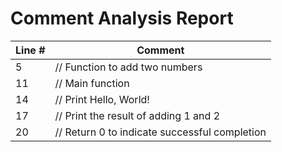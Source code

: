 # Comment Analysis Report

| Line # | Comment |
|--------|---------|
| 5 | // Function to add two numbers |
| 11 | // Main function |
| 14 | // Print Hello, World! |
| 17 | // Print the result of adding 1 and 2 |
| 20 | // Return 0 to indicate successful completion |
